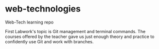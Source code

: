 # web-technologies
Web-Tech learning repo 

First Labwork's topic is Git management and terminal commands. The courses offered by the teacher gave us just enough theory and practice to confidently use Git and work with branches.



